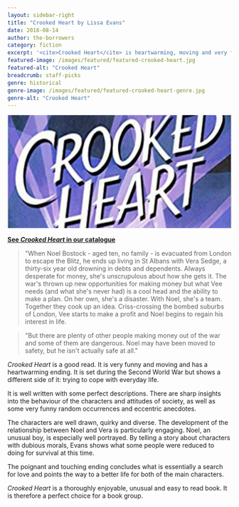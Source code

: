 ```yaml
---
layout: sidebar-right
title: "Crooked Heart by Lissa Evans"
date: 2018-08-14
author: the-borrowers
category: fiction
excerpt: '<cite>Crooked Heart</cite> is heartwarming, moving and very funny.'
featured-image: /images/featured/featured-crooked-heart.jpg
featured-alt: "Crooked Heart"
breadcrumb: staff-picks
genre: historical
genre-image: /images/featured/featured-crooked-heart-genre.jpg
genre-alt: "Crooked Heart"
---
```


![Crooked Heart](/images/featured/featured-crooked-heart.jpg)

**[See <cite>Crooked Heart</cite> in our catalogue](https://suffolk.spydus.co.uk/cgi-bin/spydus.exe/ENQ/OPAC/BIBENQ?BRN=1754076)**

> "When Noel Bostock - aged ten, no family - is evacuated from London to escape the Blitz, he ends up living in St Albans with Vera Sedge, a thirty-six year old drowning in debts and dependents. Always desperate for money, she's unscrupulous about how she gets it. The war's thrown up new opportunities for making money but what Vee needs (and what she's never had) is a cool head and the ability to make a plan. On her own, she's a disaster. With Noel, she's a team. Together they cook up an idea. Criss-crossing the bombed suburbs of London, Vee starts to make a profit and Noel begins to regain his interest in life.

> "But there are plenty of other people making money out of the war and some of them are dangerous. Noel may have been moved to safety, but he isn't actually safe at all."

<cite>Crooked Heart</cite> is a good read. It is very funny and moving and has a heartwarming ending. It is set during the Second World War but shows a different side of it: trying to cope with everyday life.

It is well written with some perfect descriptions. There are sharp insights into the behaviour of the characters and attitudes of society, as well as some very funny random occurrences and eccentric anecdotes.

The characters are well drawn, quirky and diverse. The development of the relationship between Noel and Vera is particularly engaging. Noel, an unusual boy, is especially well portrayed. By telling a story about characters with dubious morals, Evans shows what some people were reduced to doing for survival at this time.

The poignant and touching ending concludes what is essentially a search for love and points the way to a better life for both of the main characters.

<cite>Crooked Heart</cite> is a thoroughly enjoyable, unusual and easy to read book. It is therefore a perfect choice for a book group.
